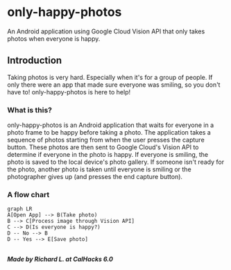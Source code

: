 
# only-happy-photos
An Android application using Google Cloud Vision API that only takes photos when everyone is happy.
 
## Introduction
Taking photos is very hard. Especially when it's for a group of people. If only there were an app that made sure everyone was smiling, so you don't have to! only-happy-photos is here to help!


### What is this?
only-happy-photos is an Android application that waits for everyone in a photo frame to be happy before taking a photo. The application takes a sequence of photos starting from when the user presses the capture button. These photos are then sent to Google Cloud's Vision API to determine if everyone in the photo is happy. If everyone is smiling, the photo is saved to the local device's photo gallery. If someone isn't ready for the photo, another photo is taken until everyone is smiling or the photographer gives up (and presses the end capture button).


### A flow chart

```mermaid
graph LR
A[Open App] --> B(Take photo)
B --> C[Process image through Vision API]
C --> D(Is everyone is happy?)
D -- No --> B
D -- Yes --> E[Save photo]
```

##
##### Made by Richard L. at CalHacks 6.0

